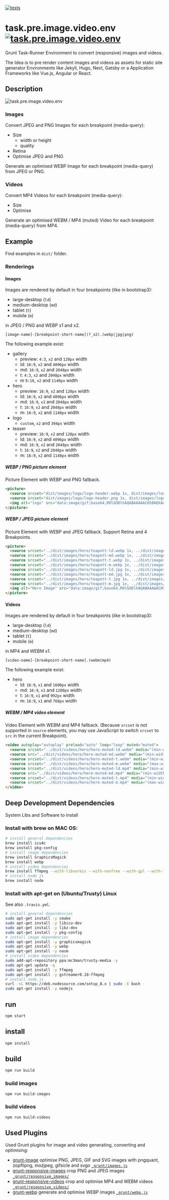 [![tests][tests]][tests-url]

# task.pre.image.video.env [![task.pre.image.video.env][task.pre.image.video.env]][task.pre.image.video.env-url]
Grunt Task-Runner Environment to convert (responsive) images and videos.

The Idea is to pre render content images and videos as assets for static site generator Environments like Jekyll, Hugo, Next, Gatsby or a Application Frameworks like Vue.js, Angular or React.

## Description

![task.pre.image.video.env][task.pre.image.video.env.gif]

### Images
Convert JPEG and PNG Images for each breakpoint (media-query):
* Size
  * width or height
  * quality
* Retina  
* Optimise JPEG and PNG

Generate an optimised WEBP Image for each breakpoint (media-query) from JPEG or PNG.

### Videos
Convert MP4 Videos for each breakpoint (media-query):
* Size
* Optimise

Generate an optimised WEBM / MP4 (muted) Video for each breakpoint (media-query) from MP4.

## Example
Find examples in `dist/` folder.

### Renderings

#### Images
Images are rendered by default in four breakpoints (like in bootstrap3):

* large-desktop (`ld`)
* medium-desktop (`md`)
* tablet (`t`)
* mobile (`m`)

in JPEG / PNG and WEBP x1 and x2.

```
[image-name]-[breakpoint-short-name](?_x2).(webp|jpg|png)
```

The following example exist:

* gallery
  * preview: `4:3`, `x2` and `120px` width
  * ld: `16:9`, `x2` and `4096px` width
  * md: `16:9`, `x2` and `2048px` width
  * t: `4:3`, `x2` and `2048px` width
  * m `9:16`, `x2` and `1140px` width
* hero
  * preview: `16:9`, `x2` and `120px` width
  * ld: `16:9`, `x2` and `4096px` width
  * md: `16:9`, `x2` and `2048px` width
  * t: `16:9`, `x2` and `2048px` width
  * m: `16:9`, `x2` and `1140px` width
* logo
  * `custom`, `x2` and `394px` width
* teaser
  * preview: `16:9`, `x2` and `120px` width
  * ld: `16:9`, `x2` and `4096px` width
  * md: `16:9`, `x2` and `2048px` width
  * t: `16:9`, `x2` and `2048px` width
  * m: `16:9`, `x2` and `1140px` width

##### WEBP / PNG picture element
Picture Element with WEBP and PNG fallback.

```html
<picture>
  <source srcset="dist/images/logo/logo-header.webp 1x, dist/images/logo/logo-header_x2.webp 2x" type="image/webp">
  <source srcset="dist/images/logo/logo-header.png 1x, dist/images/logo/logo-header_x2.png 2x" type="image/png">
  <img alt="logo" src="data:image/gif;base64,R0lGODlhAQABAAAAACH5BAEKAAEALAAAAAABAAEAAAICTAEAOw==">
</picture>
```

##### WEBP / JPEG picture element
Picture Element with WEBP and JPEG fallback. Support Retina and 4 Breakpoints.

```html
<picture>
  <source srcset="../dist/images/hero/teapott-ld.webp 1x, ../dist/images/hero/teapott-ld_x2.webp 2x" media="(min-width: 1200px)" type="image/webp">
  <source srcset="../dist/images/hero/teapott-md.webp 1x, ../dist/images/hero/teapott-md_x2.webp 2x" media="(min-width: 992px) and (max-width: 1199px)" type="image/webp">
  <source srcset="../dist/images/hero/teapott-t.webp 1x, ../dist/images/hero/teapott-t_x2.webp 2x" media="(min-width: 768px) and (max-width: 991px)" type="image/webp">
  <source srcset="../dist/images/hero/teapott-m.webp 1x, ../dist/images/hero/teapott-m_x2.webp 2x" media="(max-width: 767px)" type="image/webp">
  <source srcset="../dist/images/hero/teapott-ld.jpg 1x, ../dist/images/hero/teapott-ld_x2.jpg 2x" media="(min-width: 1200px)" type="image/jpeg">
  <source srcset="../dist/images/hero/teapott-md.jpg 1x, ../dist/images/hero/teapott-md_x2.jpg 2x" media="(min-width: 992px) and (max-width: 1199px)" type="image/jpeg">
  <source srcset="../dist/images/hero/teapott-t.jpg 1x, ../dist/images/hero/teapott-t_x2.jpg 2x" media="(min-width: 768px) and (max-width: 991px)" type="image/jpeg">
  <source srcset="../dist/images/hero/teapott-m.jpg 1x, ../dist/images/hero/teapott-m_x2.jpg 2x" media="(max-width: 767px)" type="image/jpeg">
  <img alt="Hero Image" src="data:image/gif;base64,R0lGODlhAQABAAAAACH5BAEKAAEALAAAAAABAAEAAAICTAEAOw==">
</picture>
```

#### Videos
Images are rendered by default in four breakpoints (like in bootstrap3):

* large-desktop (`ld`)
* medium-desktop (`md`)
* tablet (`t`)
* mobile (`m`)

in MP4 and WEBM x1.

```
[video-name]-[breakpoint-short-name].(webm|mp4)
```

The following example exist:

* hero
  * ld: `16:9`, `x1` and `1600px` width
  * md: `16:9`, `x1` and `1200px` width
  * t: `16:9`, `x1` and `992px` width
  * m: `16:9`, `x1` and `768px` width

##### WEBM / MP4 video element
Video Element with WEBM and MP4 fallback. (Because `srcset` is not supported in `source` elements, you may use JavaScript to switch `srcset` to `src` in the current Breakpoint).

```html
<video autoplay="autoplay" preload="auto" loop="loop" muted="muted">
  <source srcset="../dist/videos/hero/hero-muted-ld.webm" media="(min-width: 1200px)" type="video/webm">
  <source src="../dist/videos/hero/hero-muted-md.webm" media="(min-width: 992px) and (max-width: 1199px)" type="video/webm">
  <source srcset="../dist/videos/hero/hero-muted-t.webm" media="(min-width: 768px) and (max-width: 991px)" type="video/webm">
  <source srcset="../dist/videos/hero/hero-muted-m.webm" media="(max-width: 767px)" type="video/webm">
  <source srcset="../dist/videos/hero/hero-muted-ld.mp4" media="(min-width: 1200px)" type="video/mp4">
  <source src="../dist/videos/hero/hero-muted-md.mp4" media="(min-width: 992px) and (max-width: 1199px)" type="video/mp4">
  <source srcset="../dist/videos/hero/hero-muted-t.mp4" media="(min-width: 768px) and (max-width: 991px)" type="video/mp4">
  <source srcset="../dist/videos/hero/hero-muted-m.mp4" media="(max-width: 767px)" type="video/mp4">
</video>
```

## Deep Development Dependencies
System Libs and Software to install

### Install with brew on MAC OS:

```bash
# install general dependencies
brew install icu4c
brew install pkg-config
# install image dependencies
brew install GraphicsMagick
brew install webp
# install video dependencies
brew install ffmpeg --with-libvorbis --with-nonfree --with-gpl --with-libvpx --with-pthreads --with-libx264 --with-libfaac --with-theora --with-libogg
# install node js
brew install node

```

### Install with apt-get on (Ubuntu/Trusty) Linux
See also `.travis.yml`.
```bash
# install general dependencies
sudo apt-get install -y cmake
sudo apt-get install -y libicu-dev
sudo apt-get install -y libz-dev
sudo apt-get install -y pkg-config
# install image dependencies
sudo apt-get install -y graphicsmagick
sudo apt-get install -y webp
sudo apt-get install -y nasm
# install video dependencies
sudo add-apt-repository ppa:mc3man/trusty-media -y
sudo apt-get update -q
sudo apt-get install -y ffmpeg
sudo apt-get install -y gstreamer0.10-ffmpeg
# install node.js
curl -sL https://deb.nodesource.com/setup_8.x | sudo -E bash -
sudo apt-get install -y nodejs
```

## run
```bash
npm start
```

## install

```bash
npm install
```

## build

```bash
npm run build
```

### build images

```bash
npm run build-images
```

### build videos

```bash
npm run build-videos
```

## Used Plugins
Used Grunt plugins for image and video generating, converting and optimising:

* [grunt-image](https://www.npmjs.com/package/grunt-image) optimise PNG, JPEG, GIF and SVG images with pngquant, zopflipng, mozjpeg, gifsicle and svgo [`_grunt/images.js`](https://github.com/exiguus/task.pre.image.video.env/blob/master/build/helper/_grunt/image.js)
* [grunt-responsive-images](https://www.npmjs.com/package/grunt-responsive-images) crop PNG and JPEG images [`_grunt/responsive_images/`](https://github.com/exiguus/task.pre.image.video.env/blob/master/build/helper/_grunt/responsive_images/)
* [grunt-responsive-videos](https://www.npmjs.com/package/grunt-responsive-videos) crop and optimise MP4 and WEBM videos [`_grunt/responsive_videos/`](https://github.com/exiguus/task.pre.image.video.env/blob/master/build/helper/_grunt/responsive_videos/)
* [grunt-webp](https://www.npmjs.com/package/grunt-webp) generate and optimise WEBP images [`_grunt/webp.js`](https://github.com/exiguus/task.pre.image.video.env/blob/master/build/helper/_grunt/webp.js)


[task.pre.image.video.env]:
https://img.shields.io/badge/task.pre-image.video-blue.svg
[task.pre.image.video.env-url]:
https://exiguus.github.com/task.pre.image.video.env/

[tests]: https://img.shields.io/travis/exiguus/task.pre.image.video.env/master.svg
[tests-url]: https://travis-ci.org/exiguus/task.pre.image.video.env

[task.pre.image.video.env.gif]: https://exiguus.github.io/task.pre.image.video.env/task.pre.image.video.env.gif
